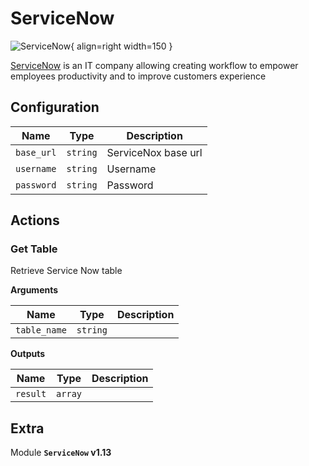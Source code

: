 # ServiceNow

![ServiceNow](/assets/playbooks/library/servicenow.png){ align=right width=150 }

[ServiceNow](https://www.servicenow.com/) is an IT company allowing creating workflow to empower employees productivity and to improve customers experience

## Configuration

| Name      |  Type   |  Description  |
| --------- | ------- | --------------------------- |
| `base_url` | `string` | ServiceNox base url |
| `username` | `string` | Username |
| `password` | `string` | Password |

## Actions

### Get Table

Retrieve Service Now table

**Arguments**

| Name      |  Type   |  Description  |
| --------- | ------- | --------------------------- |
| `table_name` | `string` |  |


**Outputs**

| Name      |  Type   |  Description  |
| --------- | ------- | --------------------------- |
| `result` | `array` |  |


## Extra

Module **`ServiceNow` v1.13**